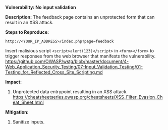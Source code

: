 **Vulnerability: No input validation**

**Description:**
The feedback page contains an unprotected form that can result in an XSS attack.

**Steps to Reproduce:**
```
http://<YOUR_IP_ADDRESS>/index.php?page=feedback
```
Insert malisious script `<script>alert(123)</script>` in `<form></form>` to trigger responses from the web browser that manifests the vulnerability. 
https://github.com/OWASP/wstg/blob/master/document/4-Web_Application_Security_Testing/07-Input_Validation_Testing/01-Testing_for_Reflected_Cross_Site_Scripting.md 

**Impact:**
1. Unprotected data entrypoint resulting in  an XSS attack.
https://cheatsheetseries.owasp.org/cheatsheets/XSS_Filter_Evasion_Cheat_Sheet.html

**Mitigation:**
1. Sanitize inputs.